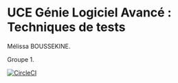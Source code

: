 # UCE Génie Logiciel Avancé : Techniques de tests

Mélissa BOUSSEKINE.

Groupe 1.

[![CircleCI](https://dl.circleci.com/status-badge/img/gh/melissaBOUSSEKINE/ceri-m1-techniques-de-test/tree/master.svg?style=svg)](https://dl.circleci.com/status-badge/redirect/gh/melissaBOUSSEKINE/ceri-m1-techniques-de-test/tree/master)
